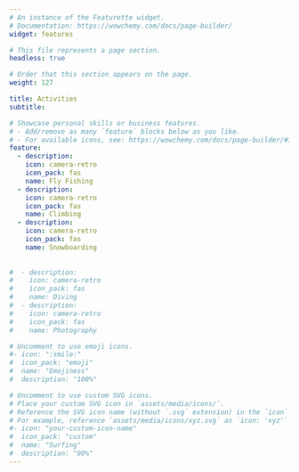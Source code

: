 ```yaml
---
# An instance of the Featurette widget.
# Documentation: https://wowchemy.com/docs/page-builder/
widget: features

# This file represents a page section.
headless: true

# Order that this section appears on the page.
weight: 127

title: Activities 
subtitle:

# Showcase personal skills or business features.
# - Add/remove as many `feature` blocks below as you like.
# - For available icons, see: https://wowchemy.com/docs/page-builder/#icons
feature:
  - description: 
    icon: camera-retro
    icon_pack: fas
    name: Fly Fishing
  - description: 
    icon: camera-retro
    icon_pack: fas
    name: Climbing
  - description: 
    icon: camera-retro
    icon_pack: fas
    name: Snowboarding
    
 
#  - description: 
#    icon: camera-retro
#    icon_pack: fas
#    name: Diving
#  - description: 
#    icon: camera-retro
#    icon_pack: fas
#    name: Photography

# Uncomment to use emoji icons.
#- icon: ":smile:"
#  icon_pack: "emoji"
#  name: "Emojiness"
#  description: "100%"

# Uncomment to use custom SVG icons.
# Place your custom SVG icon in `assets/media/icons/`.
# Reference the SVG icon name (without `.svg` extension) in the `icon` field.
# For example, reference `assets/media/icons/xyz.svg` as `icon: 'xyz'`
#- icon: "your-custom-icon-name"
#  icon_pack: "custom"
#  name: "Surfing"
#  description: "90%"
---
```

